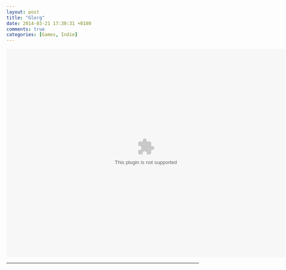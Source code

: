 ```yaml
---
layout: post
title: "Glorg"
date: 2014-03-21 17:30:31 +0100
comments: true
categories: [Games, Indie]
---
```


<center><object width="730" height="547" data="https://dl.dropboxusercontent.com/u/51009603/blog/glorg-7115.swf?v=1395343247"></object></center>

---

